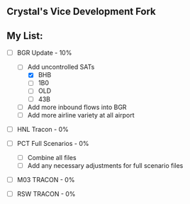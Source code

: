 ## Crystal's Vice Development Fork

## My List:
- [ ] BGR Update - 10%
  - [ ] Add uncontrolled SATs
    - [X] BHB
    - [ ] 1B0
    - [ ] OLD
    - [ ] 43B
  - [ ] Add more inbound flows into BGR
  - [ ] Add more airline variety at all airport

- [ ] HNL Tracon - 0%
    
- [ ] PCT Full Scenarios - 0%
  - [ ] Combine all files
  - [ ] Add any necessary adjustments for full scenario files
        
- [ ] M03 TRACON - 0%
    
- [ ] RSW TRACON - 0%
